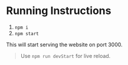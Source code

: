 # Running Instructions

1. `npm i` 
2. `npm start`

This will start serving the website on port 3000.
> Use `npm run devStart` for live reload.